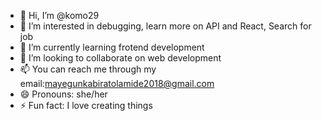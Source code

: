 - 👋 Hi, I’m @komo29
- 👀 I’m interested in debugging, learn more on API and React, Search for job
- 🌱 I’m currently learning frotend development
- 💞️ I’m looking to collaborate on web development
- 📫 You can reach me through my email:mayegunkabiratolamide2018@gmail.com
- 😄 Pronouns: she/her
- ⚡ Fun fact: I love creating things

<!---
komo29/komo29 is a ✨ special ✨ repository because its `README.md` (this file) appears on your GitHub profile.
You can click the Preview link to take a look at your changes.
--->
